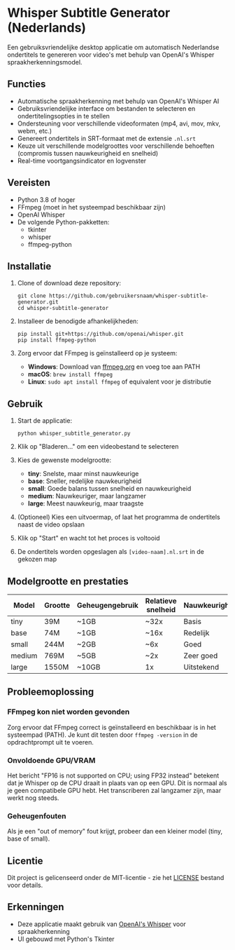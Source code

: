 # Whisper Subtitle Generator (Nederlands)

Een gebruiksvriendelijke desktop applicatie om automatisch Nederlandse ondertitels te genereren voor video's met behulp van OpenAI's Whisper spraakherkenningsmodel.

## Functies

- Automatische spraakherkenning met behulp van OpenAI's Whisper AI
- Gebruiksvriendelijke interface om bestanden te selecteren en ondertitelingsopties in te stellen
- Ondersteuning voor verschillende videoformaten (mp4, avi, mov, mkv, webm, etc.)
- Genereert ondertitels in SRT-formaat met de extensie `.nl.srt`
- Keuze uit verschillende modelgroottes voor verschillende behoeften (compromis tussen nauwkeurigheid en snelheid)
- Real-time voortgangsindicator en logvenster

## Vereisten

- Python 3.8 of hoger
- FFmpeg (moet in het systeempad beschikbaar zijn)
- OpenAI Whisper
- De volgende Python-pakketten:
  - tkinter
  - whisper
  - ffmpeg-python

## Installatie

1. Clone of download deze repository:
   ```
   git clone https://github.com/gebruikersnaam/whisper-subtitle-generator.git
   cd whisper-subtitle-generator
   ```

2. Installeer de benodigde afhankelijkheden:
   ```
   pip install git+https://github.com/openai/whisper.git
   pip install ffmpeg-python
   ```

3. Zorg ervoor dat FFmpeg is geïnstalleerd op je systeem:
   - **Windows**: Download van [ffmpeg.org](https://ffmpeg.org/download.html) en voeg toe aan PATH
   - **macOS**: `brew install ffmpeg`
   - **Linux**: `sudo apt install ffmpeg` of equivalent voor je distributie

## Gebruik

1. Start de applicatie:
   ```
   python whisper_subtitle_generator.py
   ```

2. Klik op "Bladeren..." om een videobestand te selecteren

3. Kies de gewenste modelgrootte:
   - **tiny**: Snelste, maar minst nauwkeurige
   - **base**: Sneller, redelijke nauwkeurigheid
   - **small**: Goede balans tussen snelheid en nauwkeurigheid
   - **medium**: Nauwkeuriger, maar langzamer
   - **large**: Meest nauwkeurig, maar traagste

4. (Optioneel) Kies een uitvoermap, of laat het programma de ondertitels naast de video opslaan

5. Klik op "Start" en wacht tot het proces is voltooid

6. De ondertitels worden opgeslagen als `[video-naam].nl.srt` in de gekozen map

## Modelgrootte en prestaties

| Model  | Grootte | Geheugengebruik | Relatieve snelheid | Nauwkeurigheid |
|--------|---------|----------------|-------------------|---------------|
| tiny   | 39M     | ~1GB           | ~32x              | Basis         |
| base   | 74M     | ~1GB           | ~16x              | Redelijk      |
| small  | 244M    | ~2GB           | ~6x               | Goed          |
| medium | 769M    | ~5GB           | ~2x               | Zeer goed     |
| large  | 1550M   | ~10GB          | 1x                | Uitstekend    |

## Probleemoplossing

### FFmpeg kon niet worden gevonden
Zorg ervoor dat FFmpeg correct is geïnstalleerd en beschikbaar is in het systeempad (PATH). Je kunt dit testen door `ffmpeg -version` in de opdrachtprompt uit te voeren.

### Onvoldoende GPU/VRAM
Het bericht "FP16 is not supported on CPU; using FP32 instead" betekent dat je Whisper op de CPU draait in plaats van op een GPU. Dit is normaal als je geen compatibele GPU hebt. Het transcriberen zal langzamer zijn, maar werkt nog steeds.

### Geheugenfouten
Als je een "out of memory" fout krijgt, probeer dan een kleiner model (tiny, base of small).

## Licentie

Dit project is gelicenseerd onder de MIT-licentie - zie het [LICENSE](LICENSE) bestand voor details.

## Erkenningen

- Deze applicatie maakt gebruik van [OpenAI's Whisper](https://github.com/openai/whisper) voor spraakherkenning
- UI gebouwd met Python's Tkinter
